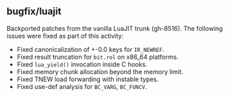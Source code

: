 ## bugfix/luajit

Backported patches from the vanilla LuaJIT trunk (gh-8516). The following issues
were fixed as part of this activity:

* Fixed canonicalization of +-0.0 keys for `IR_NEWREF`.
* Fixed result truncation for `bit.rol` on x86_64 platforms.
* Fixed `lua_yield()` invocation inside C hooks.
* Fixed memory chunk allocation beyond the memory limit.
* Fixed TNEW load forwarding with instable types.
* Fixed use-def analysis for `BC_VARG`, `BC_FUNCV`.

